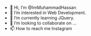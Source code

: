 - 👋 Hi, I’m @ImMuhammadHassan
- 👀 I’m interested in Web Development.
- 🌱 I’m currently learning JQuery.
- 💞️ I’m looking to collaborate on ...
- 📫 How to reach me Instagram

<!---
ImMuhammadHassan/ImMuhammadHassan is a ✨ special ✨ repository because its `README.md` (this file) appears on your GitHub profile.
You can click the Preview link to take a look at your changes.
--->
